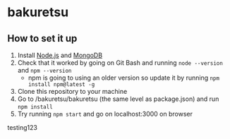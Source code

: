 # bakuretsu

## How to set it up
1. Install [Node.js](https://nodejs.org/dist/v14.16.1/node-v14.16.1-x64.msi) and [MongoDB](https://fastdl.mongodb.org/windows/mongodb-windows-x86_64-4.4.5-signed.msi)
2. Check that it worked by going on Git Bash and running `node --version` and `npm --version`
   * npm is going to using an older version so update it by running `npm install npm@latest -g`
3. Clone this repository to your machine
4. Go to /bakuretsu/bakuretsu (the same level as package.json) and run `npm install`
5. Try running `npm start` and go on localhost:3000 on browser

testing123
